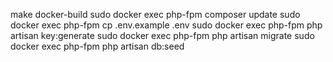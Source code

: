 
make docker-build
sudo docker exec php-fpm composer update
sudo docker exec php-fpm cp .env.example .env
sudo docker exec php-fpm php artisan key:generate
sudo docker exec php-fpm php artisan migrate
sudo docker exec php-fpm php artisan db:seed
